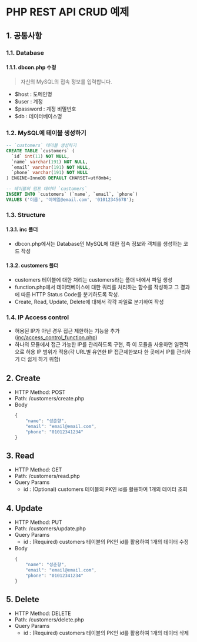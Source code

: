 # PHP REST API CRUD 예제
## 1. 공통사항
### 1.1. Database
#### 1.1.1. dbcon.php 수정
> 자신의 MySQL의 접속 정보를 입력합니다.
- $host : 도메인명
- $user : 계정
- $password : 계정 비밀번호
- $db : 데이터베이스명

### 1.2. MySQL에 테이블 생성하기
```SQL
-- `customers` 테이블 생성하기
CREATE TABLE `customers` (
  `id` int(11) NOT NULL,
  `name` varchar(191) NOT NULL,
  `email` varchar(191) NOT NULL,
  `phone` varchar(191) NOT NULL
) ENGINE=InnoDB DEFAULT CHARSET=utf8mb4;

-- 테이블의 덤프 데이터 `customers`
INSERT INTO `customers` (`name`, `email`, `phone`) 
VALUES ('이름', '이메일@email.com', '01012345678');
```

### 1.3. Structure
#### 1.3.1. inc 폴더
- dbcon.php에서는 Database인 MySQL에 대한 접속 정보와 객체를 생성하는 코드 작성

#### 1.3.2. customers 폴더
- customers 테이블에 대한 처리는 customers라는 폴더 내에서 파일 생성
- function.php에서 데이터베이스에 대한 쿼리를 처리하는 함수를 작성하고 그 결과에 따른 HTTP Status Code를 분기하도록 작성.
- Create, Read, Update, Delete에 대해서 각각 파일로 분기하여 작성


### 1.4. IP Access control
- 허용된 IP가 아닌 경우 접근 제한하는 기능을 추가([inc/access_control_function.php](https://github.com/lksee/php-restfulapi/blob/main/inc/access_control_functions.php))
- 하나의 모듈에서 접근 가능한 IP를 관리하도록 구현, 즉 이 모듈을 사용하면 일편적으로 허용 IP 범위가 적용(각 URL별 유연한 IP 접근제한보다 한 곳에서 IP를 관리하기 더 쉽게 하기 위함)

## 2. Create
- HTTP Method: POST
- Path: /customers/create.php
- Body
  ```javascript
  {
      "name": "성춘향",
      "email": "email@email.com",
      "phone": "01012341234"
  }
  ```


## 3. Read
- HTTP Method: GET
- Path: /customers/read.php
- Query Params
  - id : (Optional) customers 테이블의 PK인 id를 활용하여 1개의 데이터 조회


## 4. Update
- HTTP Method: PUT
- Path: /customers/update.php
- Query Params
  - id : (Required) customers 테이블의 PK인 id를 활용하여 1개의 데이터 수정
- Body
  ```javascript
  {
      "name": "성춘향",
      "email": "email@email.com",
      "phone": "01012341234"
  }
  ```

## 5. Delete
- HTTP Method: DELETE
- Path: /customers/delete.php
- Query Params
  - id : (Required) customers 테이블의 PK인 id를 활용하여 1개의 데이터 삭제